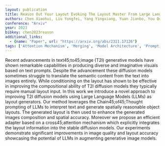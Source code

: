 ```yaml
---
layout: publication
title: Reason Out Your Layout Evoking The Layout Master From Large Language Models For Text45;to45;image Synthesis
authors: Chen Xiaohui, Liu Yongfei, Yang Yingxiang, Yuan Jianbo, You Quanzeng, Liu Li-ping, Yang Hongxia
conference: "Arxiv"
year: 2023
bibkey: chen2023reason
additional_links:
  - {name: "Paper", url: "https://arxiv.org/abs/2311.17126"}
tags: ['Attention Mechanism', 'Merging', 'Model Architecture', 'Prompting', 'RAG', 'Transformer']
---
```

Recent advancements in text45;to45;image (T2I) generative models have shown remarkable capabilities in producing diverse and imaginative visuals based on text prompts. Despite the advancement these diffusion models sometimes struggle to translate the semantic content from the text into images entirely. While conditioning on the layout has shown to be effective in improving the compositional ability of T2I diffusion models they typically require manual layout input. In this work we introduce a novel approach to improving T2I diffusion models using Large Language Models (LLMs) as layout generators. Our method leverages the Chain45;of45;Thought prompting of LLMs to interpret text and generate spatially reasonable object layouts. The generated layout is then used to enhance the generated images composition and spatial accuracy. Moreover we propose an efficient adapter based on a cross45;attention mechanism which explicitly integrates the layout information into the stable diffusion models. Our experiments demonstrate significant improvements in image quality and layout accuracy showcasing the potential of LLMs in augmenting generative image models.
